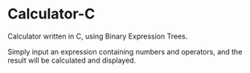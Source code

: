 # Calculator-C
Calculator written in C, using Binary Expression Trees.

Simply input an expression containing numbers and operators, and the result will be calculated and displayed.
